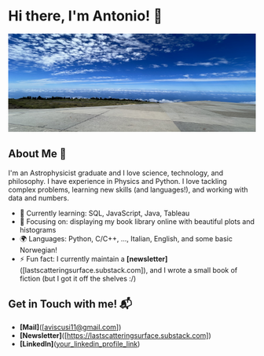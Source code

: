 # Hi there, I'm Antonio! 👋
<img src="https://github.com/anvi-git/anvi-git/blob/main/wallpaper_github.jpeg" alt="Banner" width="800" height="200">

## About Me 🚀

I'm an Astrophysicist graduate and I love science, technology, and philosophy.
I have experience in Physics and Python. 
I love tackling complex problems, learning new skills (and languages!), and working with data and numbers.

- 🌱 Currently learning: SQL, JavaScript, Java, Tableau
- 🔭 Focusing on: displaying my book library online with beautiful plots and histograms
- 🌍 Languages: Python, C/C++, ..., Italian, English, and some basic Norwegian!
- ⚡ Fun fact: I currently maintain a **[newsletter]**([lastscatteringsurface.substack.com]), and I wrote a small book of fiction (but I got it off the shelves :/)

## Get in Touch with me! 📬
- **[Mail]**([aviscusi11@gmail.com])
- **[Newsletter]**([https://lastscatteringsurface.substack.com])
- **[LinkedIn]**([your_linkedin_profile_link](https://www.linkedin.com/in/antonio-viscusi/))


